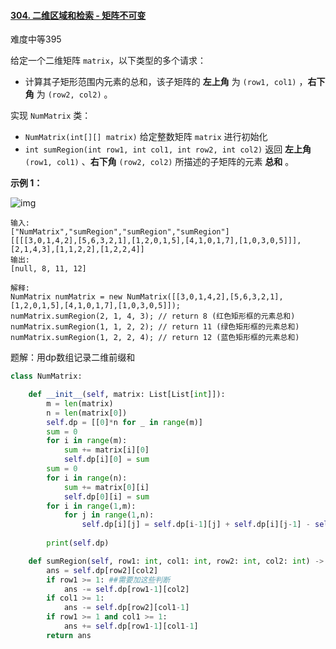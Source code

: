 #### [304. 二维区域和检索 - 矩阵不可变](https://leetcode.cn/problems/range-sum-query-2d-immutable/)

难度中等395

给定一个二维矩阵 `matrix`，以下类型的多个请求：

- 计算其子矩形范围内元素的总和，该子矩阵的 **左上角** 为 `(row1, col1)` ，**右下角** 为 `(row2, col2)` 。

实现 `NumMatrix` 类：

- `NumMatrix(int[][] matrix)` 给定整数矩阵 `matrix` 进行初始化
- `int sumRegion(int row1, int col1, int row2, int col2)` 返回 **左上角** `(row1, col1)` 、**右下角** `(row2, col2)` 所描述的子矩阵的元素 **总和** 。

 

**示例 1：**

![img](https://pic.leetcode-cn.com/1626332422-wUpUHT-image.png)

```
输入: 
["NumMatrix","sumRegion","sumRegion","sumRegion"]
[[[[3,0,1,4,2],[5,6,3,2,1],[1,2,0,1,5],[4,1,0,1,7],[1,0,3,0,5]]],[2,1,4,3],[1,1,2,2],[1,2,2,4]]
输出: 
[null, 8, 11, 12]

解释:
NumMatrix numMatrix = new NumMatrix([[3,0,1,4,2],[5,6,3,2,1],[1,2,0,1,5],[4,1,0,1,7],[1,0,3,0,5]]);
numMatrix.sumRegion(2, 1, 4, 3); // return 8 (红色矩形框的元素总和)
numMatrix.sumRegion(1, 1, 2, 2); // return 11 (绿色矩形框的元素总和)
numMatrix.sumRegion(1, 2, 2, 4); // return 12 (蓝色矩形框的元素总和)
```



题解：用dp数组记录二维前缀和

```python
class NumMatrix:

    def __init__(self, matrix: List[List[int]]):
        m = len(matrix)
        n = len(matrix[0])
        self.dp = [[0]*n for _ in range(m)]
        sum = 0
        for i in range(m):
            sum += matrix[i][0]
            self.dp[i][0] = sum
        sum = 0
        for i in range(n):
            sum += matrix[0][i]
            self.dp[0][i] = sum
        for i in range(1,m):
            for j in range(1,n):
                self.dp[i][j] = self.dp[i-1][j] + self.dp[i][j-1] - self.dp[i-1][j-1] + matrix[i][j]
        
        print(self.dp)

    def sumRegion(self, row1: int, col1: int, row2: int, col2: int) -> int:
        ans = self.dp[row2][col2]
        if row1 >= 1: ##需要加这些判断
            ans -= self.dp[row1-1][col2]
        if col1 >= 1:
            ans -= self.dp[row2][col1-1]
        if row1 >= 1 and col1 >= 1:
            ans += self.dp[row1-1][col1-1]
        return ans
```


